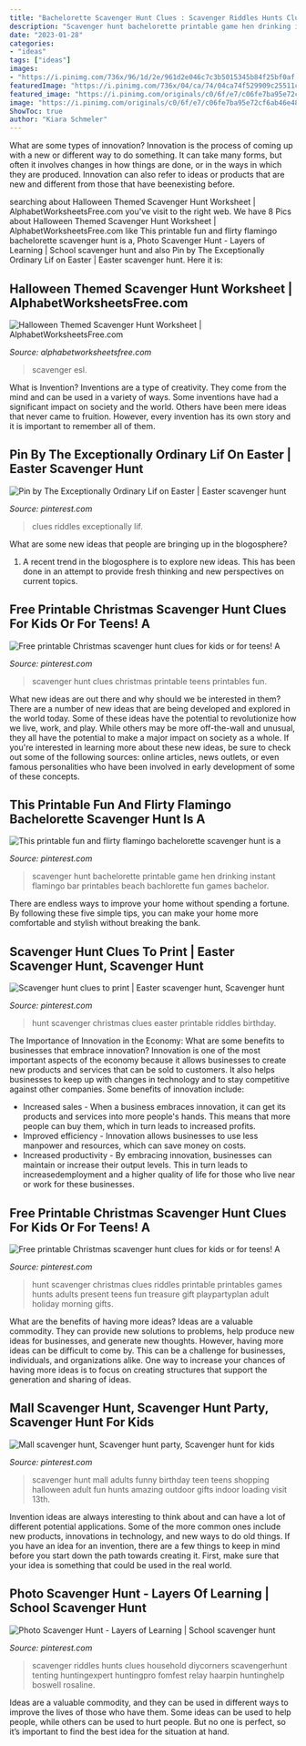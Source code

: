 ```yaml
---
title: "Bachelorette Scavenger Hunt Clues : Scavenger Riddles Hunts Clues Household Diycorners Scavengerhunt Tenting Huntingexpert Huntingpro Fomfest Relay Haarpin Huntinghelp Boswell Rosaline"
description: "Scavenger hunt bachelorette printable game hen drinking instant flamingo bar printables beach bachlorette fun games bachelor"
date: "2023-01-28"
categories:
- "ideas"
tags: ["ideas"]
images:
- "https://i.pinimg.com/736x/96/1d/2e/961d2e046c7c3b5015345b84f25bf0af.jpg"
featuredImage: "https://i.pinimg.com/736x/04/ca/74/04ca74f529909c25511cf1cba9edea43.jpg"
featured_image: "https://i.pinimg.com/originals/c0/6f/e7/c06fe7ba95e72cf6ab46e482d0ccab86.jpg"
image: "https://i.pinimg.com/originals/c0/6f/e7/c06fe7ba95e72cf6ab46e482d0ccab86.jpg"
ShowToc: true
author: "Kiara Schmeler"
---
```



What are some types of innovation?
Innovation is the process of coming up with a new or different way to do something. It can take many forms, but often it involves changes in how things are done, or in the ways in which they are produced. Innovation can also refer to ideas or products that are new and different from those that have beenexisting before.

	

		
searching about Halloween Themed Scavenger Hunt Worksheet | AlphabetWorksheetsFree.com you've visit to the right web. We have 8 Pics about Halloween Themed Scavenger Hunt Worksheet | AlphabetWorksheetsFree.com like This printable fun and flirty flamingo bachelorette scavenger hunt is a, Photo Scavenger Hunt - Layers of Learning | School scavenger hunt and also Pin by The Exceptionally Ordinary Lif on Easter | Easter scavenger hunt. Here it is:
		
    
## Halloween Themed Scavenger Hunt Worksheet | AlphabetWorksheetsFree.com

<img loading=lazy src="https://www.alphabetworksheetsfree.com/wp-content/uploads/2020/11/halloween-scavenger-hunt-esl-worksheetterike-2.jpg" onerror="this.onerror=null;this.src='https://tse1.mm.bing.net/th?id=OIP.iX5_rgjz95B3s62r6sV3YQHaKe&amp;pid=15.1';" alt="Halloween Themed Scavenger Hunt Worksheet | AlphabetWorksheetsFree.com">

_Source: alphabetworksheetsfree.com_

>scavenger esl. 

	

What is Invention?
Inventions are a type of creativity. They come from the mind and can be used in a variety of ways. Some inventions have had a significant impact on society and the world. Others have been mere ideas that never came to fruition. However, every invention has its own story and it is important to remember all of them.

    
## Pin By The Exceptionally Ordinary Lif On Easter | Easter Scavenger Hunt

<img loading=lazy src="https://i.pinimg.com/736x/96/1d/2e/961d2e046c7c3b5015345b84f25bf0af.jpg" onerror="this.onerror=null;this.src='https://tse1.mm.bing.net/th?id=OIP.8CJ_A_o_SDhvKG472B6L-QHaJ7&amp;pid=15.1';" alt="Pin by The Exceptionally Ordinary Lif on Easter | Easter scavenger hunt">

_Source: pinterest.com_

>clues riddles exceptionally lif. 

	

What are some new ideas that people are bringing up in the blogosphere?
1. A recent trend in the blogosphere is to explore new ideas. This has been done in an attempt to provide fresh thinking and new perspectives on current topics.

    
## Free Printable Christmas Scavenger Hunt Clues For Kids Or For Teens! A

<img loading=lazy src="https://i.pinimg.com/736x/b4/b7/a8/b4b7a8cb1f01a52b6770af982f840f52.jpg" onerror="this.onerror=null;this.src='https://tse3.mm.bing.net/th?id=OIP.4dnYBqOOHvl9Z80DUvW78gHaMm&amp;pid=15.1';" alt="Free printable Christmas scavenger hunt clues for kids or for teens! A">

_Source: pinterest.com_

>scavenger hunt clues christmas printable teens printables fun. 

	

What new ideas are out there and why should we be interested in them?
There are a number of new ideas that are being developed and explored in the world today. Some of these ideas have the potential to revolutionize how we live, work, and play. While others may be more off-the-wall and unusual, they all have the potential to make a major impact on society as a whole. If you're interested in learning more about these new ideas, be sure to check out some of the following sources: online articles, news outlets, or even famous personalities who have been involved in early development of some of these concepts.

    
## This Printable Fun And Flirty Flamingo Bachelorette Scavenger Hunt Is A

<img loading=lazy src="https://i.pinimg.com/originals/c0/6f/e7/c06fe7ba95e72cf6ab46e482d0ccab86.jpg" onerror="this.onerror=null;this.src='https://tse3.mm.bing.net/th?id=OIP.2OR-Jebn49ehlUwUq9yuIQHaKX&amp;pid=15.1';" alt="This printable fun and flirty flamingo bachelorette scavenger hunt is a">

_Source: pinterest.com_

>scavenger hunt bachelorette printable game hen drinking instant flamingo bar printables beach bachlorette fun games bachelor. 

	

There are endless ways to improve your home without spending a fortune. By following these five simple tips, you can make your home more comfortable and stylish without breaking the bank.

    
## Scavenger Hunt Clues To Print | Easter Scavenger Hunt, Scavenger Hunt

<img loading=lazy src="https://i.pinimg.com/736x/4c/9d/13/4c9d136be5912f1ea8d419f0f602a4a3.jpg" onerror="this.onerror=null;this.src='https://tse3.mm.bing.net/th?id=OIP.OLqIKL1DfLUvukFAIwbuJwHaIy&amp;pid=15.1';" alt="Scavenger hunt clues to print | Easter scavenger hunt, Scavenger hunt">

_Source: pinterest.com_

>hunt scavenger christmas clues easter printable riddles birthday. 

	

The Importance of Innovation in the Economy: What are some benefits to businesses that embrace innovation?
Innovation is one of the most important aspects of the economy because it allows businesses to create new products and services that can be sold to customers. It also helps businesses to keep up with changes in technology and to stay competitive against other companies. Some benefits of innovation include: 
- Increased sales - When a business embraces innovation, it can get its products and services into more people's hands. This means that more people can buy them, which in turn leads to increased profits. 
- Improved efficiency - Innovation allows businesses to use less manpower and resources, which can save money on costs. 
- Increased productivity - By embracing innovation, businesses can maintain or increase their output levels. This in turn leads to increasedemployment and a higher quality of life for those who live near or work for these businesses.

    
## Free Printable Christmas Scavenger Hunt Clues For Kids Or For Teens! A

<img loading=lazy src="https://i.pinimg.com/736x/2c/e2/3a/2ce23ae260188689cc6da2d738c93ae5.jpg" onerror="this.onerror=null;this.src='https://tse1.mm.bing.net/th?id=OIP.g95rgNKyxgvXohgfV-mndAHaSH&amp;pid=15.1';" alt="Free printable Christmas scavenger hunt clues for kids or for teens! A">

_Source: pinterest.com_

>hunt scavenger christmas clues riddles printable printables games hunts adults present teens fun treasure gift playpartyplan adult holiday morning gifts. 

	

What are the benefits of having more ideas?
Ideas are a valuable commodity. They can provide new solutions to problems, help produce new ideas for businesses, and generate new thoughts. However, having more ideas can be difficult to come by. This can be a challenge for businesses, individuals, and organizations alike. One way to increase your chances of having more ideas is to focus on creating structures that support the generation and sharing of ideas.

    
## Mall Scavenger Hunt, Scavenger Hunt Party, Scavenger Hunt For Kids

<img loading=lazy src="https://i.pinimg.com/736x/04/ca/74/04ca74f529909c25511cf1cba9edea43.jpg" onerror="this.onerror=null;this.src='https://tse2.mm.bing.net/th?id=OIP.7Qx95Hs77q-Ok5DEdoRiUwHaMW&amp;pid=15.1';" alt="Mall scavenger hunt, Scavenger hunt party, Scavenger hunt for kids">

_Source: pinterest.com_

>scavenger hunt mall adults funny birthday teen teens shopping halloween adult fun hunts amazing outdoor gifts indoor loading visit 13th. 

	

Invention ideas are always interesting to think about and can have a lot of different potential applications. Some of the more common ones include new products, innovations in technology, and new ways to do old things. If you have an idea for an invention, there are a few things to keep in mind before you start down the path towards creating it. First, make sure that your idea is something that could be used in the real world.

    
## Photo Scavenger Hunt - Layers Of Learning | School Scavenger Hunt

<img loading=lazy src="https://i.pinimg.com/736x/0e/a7/95/0ea795a5658ef0e4eeab271090610722.jpg" onerror="this.onerror=null;this.src='https://tse4.mm.bing.net/th?id=OIP.csvNmoiE6cNCZB7EJYAY8AHaJl&amp;pid=15.1';" alt="Photo Scavenger Hunt - Layers of Learning | School scavenger hunt">

_Source: pinterest.com_

>scavenger riddles hunts clues household diycorners scavengerhunt tenting huntingexpert huntingpro fomfest relay haarpin huntinghelp boswell rosaline. 

	

Ideas are a valuable commodity, and they can be used in different ways to improve the lives of those who have them. Some ideas can be used to help people, while others can be used to hurt people. But no one is perfect, so it’s important to find the best idea for the situation at hand.

